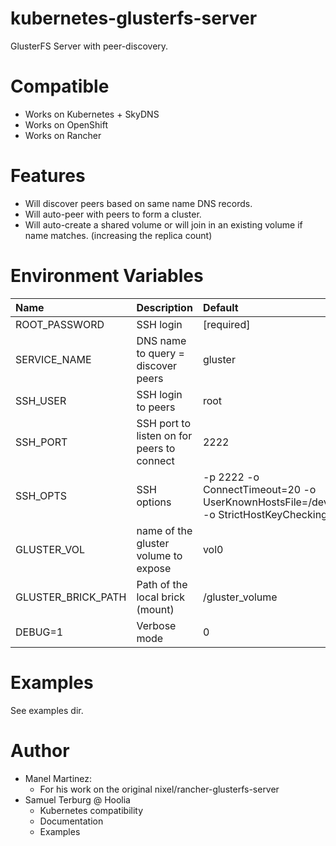 # kubernetes-glusterfs-server
GlusterFS Server with peer-discovery.


Compatible
==========
* Works on Kubernetes + SkyDNS
* Works on OpenShift
* Works on Rancher

Features
========
* Will discover peers based on same name DNS records.
* Will auto-peer with peers to form a cluster.
* Will auto-create a shared volume or will join in an existing volume if name matches. (increasing the replica count)


Environment Variables
=====================
| Name               | Description                                | Default         | Example                                     |
|:------------------ |:------------------------------------------ |:--------------- |:------------------------------------------- |
| ROOT_PASSWORD      | SSH login                                  | [required]      | blabla9!                                    |
| SERVICE_NAME       | DNS name to query = discover peers         | gluster         | glusterfs-storage.default.svc.cluster.local |
| SSH_USER           | SSH login to peers                         | root            | glusterfs                                   |
| SSH_PORT           | SSH port to listen on for peers to connect | 2222            | 22                                          |
| SSH_OPTS           | SSH options                                | -p 2222 -o ConnectTimeout=20 -o UserKnownHostsFile=/dev/null -o StrictHostKeyChecking=no |                                             |
| GLUSTER_VOL        | name of the gluster volume to expose       | vol0            | myvol0                                      |
| GLUSTER_BRICK_PATH | Path of the local brick (mount)            | /gluster_volume | /bricks/brick0                              |
| DEBUG=1            | Verbose mode                               | 0               |                                             |


Examples
========
See examples dir.


Author
======
* Manel Martinez:
  * For his work on the original nixel/rancher-glusterfs-server
* Samuel Terburg @ Hoolia
  * Kubernetes compatibility
  * Documentation
  * Examples

